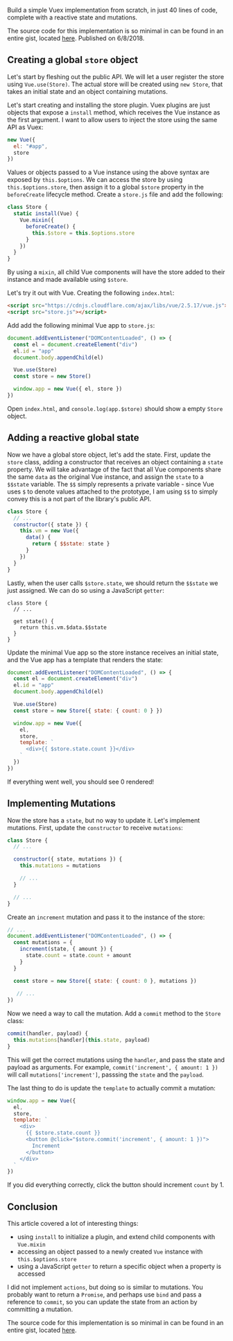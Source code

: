 Build a simple Vuex implementation from scratch, in just 40 lines of code, complete with a reactive state and mutations.

The source code for this implementation is so minimal in can be found in an entire gist, located [here](https://gist.github.com/lmiller1990/8a5cea45752e3692281b72ce08722b0b). Published on 6/8/2018.

## Creating a global `store` object

Let's start by fleshing out the public API. We will let a user register the store using `Vue.use(Store)`. The actual store will be created using `new Store`, that takes an initial state and an object containing mutations. 

Let's start creating and installing the store plugin. Vuex plugins are just objects that expose a `install` method, which receives the Vue instance as the first argument. I want to allow users to inject the store using the same API as Vuex:

```js
new Vue({
  el: "#app",
  store
})
```

Values or objects passed to a Vue instance using the above syntax are exposed by `this.$options`. We can access the store by using `this.$options.store`, then assign it to a global `$store` property in the `beforeCreate` lifecycle method. Create a `store.js` file and add the following:

```js
class Store {
  static install(Vue) {
    Vue.mixin({
      beforeCreate() {
        this.$store = this.$options.store 
      }
    })
  }
}
```

By using a `mixin`, all child Vue components will have the store added to their instance and made available using `$store`.

Let's try it out with Vue. Creating the following `index.html`:

```html
<script src="https://cdnjs.cloudflare.com/ajax/libs/vue/2.5.17/vue.js"></script>
<script src="store.js"></script>
```

Add add the following minimal Vue app to `store.js`:

```js
document.addEventListener("DOMContentLoaded", () => {
  const el = document.createElement("div")
  el.id = "app"
  document.body.appendChild(el)

  Vue.use(Store)
  const store = new Store()

  window.app = new Vue({ el, store })
})
```

Open `index.html`, and `console.log(app.$store)` should show a empty `Store` object.

## Adding a reactive global state

Now we have a global store object, let's add the state. First, update the `store` class, adding a constructor that receives an object containing a `state` property. We will take advantage of the fact that all Vue components share the same `data` as the original Vue instance, and assign the `state` to a `$$state` variable. The `$$` simply represents a private variable - since Vue uses `$` to denote values attached to the prototype, I am using `$$` to simply convey this is a not part of the library's public API.

```js
class Store {
  // ...
  constructor({ state }) {
    this.vm = new Vue({
      data() {
        return { $$state: state }
      }
    })
  }
}
```

Lastly, when the user calls `$store.state`, we should return the `$$state` we just assigned. We can do so using a JavaScript `getter`:

```
class Store {
  // ...

  get state() {
    return this.vm.$data.$$state
  }
}
```

Update the minimal Vue app so the store instance receives an initial state, and the Vue app has a template that renders the state:

```js
document.addEventListener("DOMContentLoaded", () => {
  const el = document.createElement("div")
  el.id = "app"
  document.body.appendChild(el)

  Vue.use(Store)
  const store = new Store({ state: { count: 0 } })

  window.app = new Vue({ 
    el, 
    store,
    template: `
      <div>{{ $store.state.count }}</div>
    `
  })
})
```

If everything went well, you should see 0 rendered!

## Implementing Mutations

Now the store has a `state`, but no way to update it. Let's implement mutations. First, update the `constructor` to receive `mutations`:

```js
class Store {
  // ...

  constructor({ state, mutations }) {
    this.mutations = mutations

    // ...
  }

  // ...
}
```

Create an `increment` mutation and pass it to the instance of the store:

```js
// ...
document.addEventListener("DOMContentLoaded", () => {
  const mutations = {
    increment(state, { amount }) {
      state.count = state.count + amount
    }
  }

  const store = new Store({ state: { count: 0 }, mutations })
 
   // ...
})
```

Now we need a way to call the mutation. Add a `commit` method to the `Store` class:

```js
commit(handler, payload) {
  this.mutations[handler](this.state, payload)
}
```

This will get the correct mutations using the `handler`, and pass the state and payload as arguments. For example, `commit('increment', { amount: 1 })` will call `mutations['increment']`, passsing the `state` and the `payload`.

The last thing to do is update the `template` to actually commit a mutation:

```js
window.app = new Vue({ 
  el, 
  store,
  template: `
    <div>
      {{ $store.state.count }}
      <button @click="$store.commit('increment', { amount: 1 })">
        Increment
      </button>
    </div>
  `
})
```

If you did everything correctly, click the button should increment `count` by 1.

## Conclusion

This article covered a lot of interesting things:

- using `install` to initialize a plugin, and extend child components with `Vue.mixin`
- accessing an object passed to a newly created `Vue` instance with `this.$options.store`
- using a JavaScript `getter` to return a specific object when a property is accessed

I did not implement `actions`, but doing so is similar to mutations. You probably want to return a `Promise`, and perhaps use `bind` and pass a reference to `commit`, so you can update the state from an action by committing a mutation.

The source code for this implementation is so minimal in can be found in an entire gist, located [here](https://gist.github.com/lmiller1990/8a5cea45752e3692281b72ce08722b0b).
